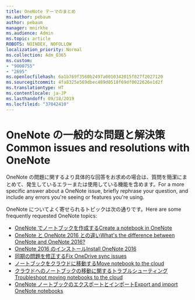 ```yaml
---
title: OneNote テーマのまとめ
ms.author: pebaum
author: pebaum
manager: mnirkhe
ms.audience: Admin
ms.topic: article
ROBOTS: NOINDEX, NOFOLLOW
localization_priority: Normal
ms.collection: Adm_O365
ms.custom:
- "9000755"
- "2695"
ms.openlocfilehash: 6a1b769f3560b2497a0010342015f027f2027120
ms.sourcegitcommit: 4fa8325e569dbec489d0518f69df0022626e1d2f
ms.translationtype: HT
ms.contentlocale: ja-JP
ms.lasthandoff: 09/18/2019
ms.locfileid: "37042410"
---
```

# <a name="common-issues-and-resolutions-with-onenote"></a><span data-ttu-id="677a9-102">OneNote の一般的な問題と解決策</span><span class="sxs-lookup"><span data-stu-id="677a9-102">Common issues and resolutions with OneNote</span></span>

<span data-ttu-id="677a9-103">OneNote の問題に関するより具体的な回答をお求めの場合は、質問を簡潔にまとめて、発生しているエラーまたは使用している機能を含めます。</span><span class="sxs-lookup"><span data-stu-id="677a9-103">For a more specific answer about a OneNote issue, briefly rephrase your question, and include any errors you're seeing or features you're using.</span></span>

<span data-ttu-id="677a9-104">OneNote についてよく寄せられるトピックは次の通りです。</span><span class="sxs-lookup"><span data-stu-id="677a9-104">Here are some frequently requested OneNote topics:</span></span>

- [<span data-ttu-id="677a9-105">OneNote でノートブックを作成する</span><span class="sxs-lookup"><span data-stu-id="677a9-105">Create a notebook in OneNote</span></span>](https://support.office.com/article/create-a-notebook-in-onenote-6be33cf9-f7c3-4421-9d74-469a259952d3)
- [<span data-ttu-id="677a9-106">OneNote と OneNote 2016 との違い</span><span class="sxs-lookup"><span data-stu-id="677a9-106">What's the difference between OneNote and OneNote 2016?</span></span>](https://support.office.com/article/a624e692-b78b-4c09-b07f-46181958118f)
- [<span data-ttu-id="677a9-107">OneNote 2016 のインストール</span><span class="sxs-lookup"><span data-stu-id="677a9-107">Install OneNote 2016</span></span>](https://support.office.com/article/c08068d8-b517-4464-9ff2-132cb9c45c08)
- [<span data-ttu-id="677a9-108">同期の問題を修正する</span><span class="sxs-lookup"><span data-stu-id="677a9-108">Fix OneDrive sync issues</span></span>](https://support.office.com/article/299495ef-66d1-448f-90c1-b785a6968d45)
- [<span data-ttu-id="677a9-109">ノートブックをクラウドに移動する</span><span class="sxs-lookup"><span data-stu-id="677a9-109">Move notebook to the cloud</span></span>](https://support.office.com/article/d5c28b91-7b9c-45be-8f0c-529bdbba019a)
- [<span data-ttu-id="677a9-110">クラウドへのノートブックの移動に関するトラブルシューティング</span><span class="sxs-lookup"><span data-stu-id="677a9-110">Troubleshoot moving notebooks to the cloud</span></span>](https://support.office.com/article/70528107-11dc-4f3f-b695-b150059dfd78)
- [<span data-ttu-id="677a9-111">OneNote ノートブックのエクスポートとインポート</span><span class="sxs-lookup"><span data-stu-id="677a9-111">Export and import OneNote notebooks</span></span>](https://support.office.com/article/a4b60da5-8f33-464e-b1ba-b95ce540f309)